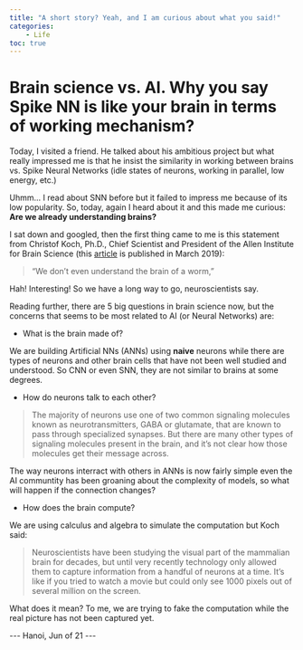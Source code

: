 ```yaml
---
title: "A short story? Yeah, and I am curious about what you said!"
categories: 
    - Life
toc: true
---
```



# Brain science vs. AI. Why you say Spike NN is like your brain in terms of working mechanism?

Today, I visited a friend. He talked about his ambitious project but what really impressed me is that he insist the similarity in working between brains vs. Spike Neural Networks (idle states of neurons, working in parallel, low energy, etc.)

Uhmm... I read about SNN before but it failed to impress me because of its low popularity. So, today, again I heard about it and this made me curious: **Are we already understanding brains?**

I sat down and googled, then the first thing came to me is this statement from Christof Koch, Ph.D., Chief Scientist and President of the Allen Institute for Brain Science (this [article](https://alleninstitute.org/what-we-do/brain-science/news-press/articles/5-unsolved-mysteries-about-brain) is published in March 2019):

> “We don’t even understand the brain of a worm,”

Hah! Interesting! So we have a long way to go, neuroscientists say.

Reading further, there are 5 big questions in brain science now, but the concerns that seems to be most related to AI (or Neural Networks) are:

* What is the brain made of?

We are building Artificial NNs (ANNs) using **naive** neurons while there are types of neurons and other brain cells that have not been well studied and understood. So CNN or even SNN, they are not similar to brains at some degrees.

* How do neurons talk to each other?

> The majority of neurons use one of two common signaling molecules known as neurotransmitters, GABA or glutamate, that are known to pass through specialized synapses. But there are many other types of signaling molecules present in the brain, and it’s not clear how those molecules get their message across.

The way neurons interract with others in ANNs is now fairly simple even the AI communtity has been groaning about the complexity of models, so what will happen if the connection changes?

* How does the brain compute?

We are using calculus and algebra to simulate the computation but Koch said:

> Neuroscientists have been studying the visual part of the mammalian brain for decades, but until very recently technology only allowed them to capture information from a handful of neurons at a time. It’s like if you tried to watch a movie but could only see 1000 pixels out of several million on the screen.

What does it mean? To me, we are trying to fake the computation while the real picture has not been captured yet.

--- Hanoi, Jun of 21 ---